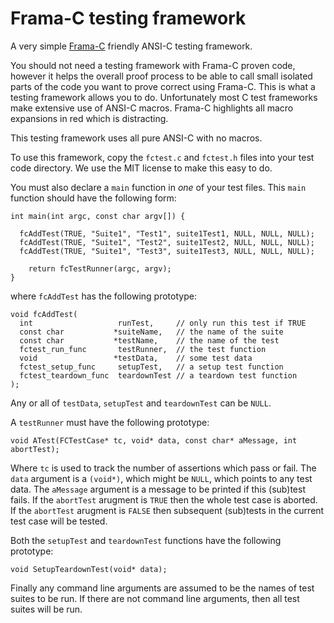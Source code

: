 # Frama-C testing framework

A very simple [Frama-C](https://frama-c.com/) friendly ANSI-C testing
framework.

You should not need a testing framework with Frama-C proven code, however
it helps the overall proof process to be able to call small isolated parts
of the code you want to prove correct using Frama-C. This is what a
testing framework allows you to do. Unfortunately most C test frameworks
make extensive use of ANSI-C macros. Frama-C highlights all macro
expansions in red which is distracting.

This testing framework uses all pure ANSI-C with no macros.

To use this framework, copy the `fctest.c` and `fctest.h` files into your
test code directory. We use the MIT license to make this easy to do.

You must also declare a `main` function in *one* of your test files. This
`main` function should have the following form:

```
int main(int argc, const char argv[]) {

  fcAddTest(TRUE, "Suite1", "Test1", suite1Test1, NULL, NULL, NULL);
  fcAddTest(TRUE, "Suite1", "Test2", suite1Test2, NULL, NULL, NULL);
  fcAddTest(TRUE, "Suite1", "Test3", suite1Test3, NULL, NULL, NULL);

	return fcTestRunner(argc, argv);
}
```

where `fcAddTest` has the following prototype:

```
void fcAddTest(
  int                   runTest,     // only run this test if TRUE
  const char           *suiteName,   // the name of the suite
  const char           *testName,    // the name of the test
  fctest_run_func       testRunner,  // the test function
  void                 *testData,    // some test data
  fctest_setup_func     setupTest,   // a setup test function
  fctest_teardown_func  teardownTest // a teardown test function
);
```
Any or all of `testData`, `setupTest` and `teardownTest` can be `NULL`.

A `testRunner` must have the following prototype:

```
void ATest(FCTestCase* tc, void* data, const char* aMessage, int abortTest);
```

Where `tc` is used to track the number of assertions which pass or fail.
The `data` argument is a `(void*)`, which might be `NULL`, which points to
any test data. The `aMessage` argument is a message to be printed if this
(sub)test fails. If the `abortTest` arugment is `TRUE` then the whole test
case is aborted. If the `abortTest` arugment is `FALSE` then subsequent
(sub)tests in the current test case will be tested.

Both the `setupTest` and `teardownTest` functions have the following
prototype:

```
void SetupTeardownTest(void* data);
```

Finally any command line arguments are assumed to be the names of test
suites to be run. If there are not command line arguments, then all test
suites will be run.
